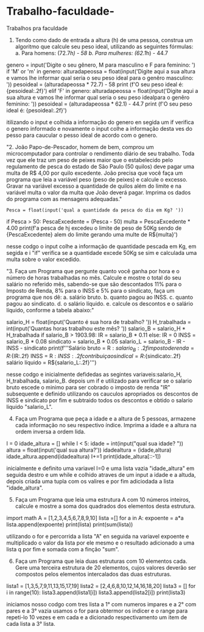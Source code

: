 # Trabalho-faculdade-
Trabalhos pra faculdade

1. Tendo como dado de entrada a altura (h) de uma pessoa, construa um algoritmo que calcule seu
peso ideal, utilizando as seguintes fórmulas:
a. Para homens: (72.7*h) - 58
b. Para mulheres: (62.1*h) - 44.7

genero = input('Digite o seu gênero, M para masculino e F para feminino: ')
if 'M' or 'm' in genero:
    alturadapeossa = float(input('Digite aqui a sua altura e vamos lhe informar qual seria o seu peso ideal para o genêro masculino: '))
    pesoideal = (alturadapeossa * 72.7) - 58
    print (f'O seu peso ideal é: {pesoideal:.2f}')
elif 'F' in genero:
    alturadapeossa = float(input('Digite aqui a sua altura e vamos lhe informar qual seria o seu peso idealpara o genêro feminino: '))
    pesoideal = (alturadapeossa * 62.1) - 44.7
    print (f'O seu peso ideal é: {pesoideal:.2f}')
    
itilizando o input e colhida a informação do genero en segida um if verifica o genero informado e novamente o input colhe a informação desta ves do pesso para caucular o pesso ideal de acordo com o genero.
    
"2. João Papo-de-Pescador, homem de bem, comprou um microcomputador para controlar o
rendimento diário de seu trabalho. Toda vez que ele traz um peso de peixes maior que o
estabelecido pelo regulamento de pesca do estado de São Paulo (50 quilos) deve pagar uma
multa de R$ 4,00 por quilo excedente. João precisa que você faça um programa que leia a
variável peso (peso de peixes) e calcule o excesso. Gravar na variável excesso a quantidade
de quilos além do limite e na variável multa o valor da multa que João deverá pagar. Imprima
os dados do programa com as mensagens adequadas."
    
    Pesca = float(input('qual a quantidade da pesca do dia em Kg? '))
if Pesca > 50:
    PescaExcedente = (Pesca - 50)
    multa = PescaExcedente * 4.00
    print(f'a pesca de hj excedeu o limite de peso de 50Kg sendo de {PescaExcedente} alem do limite gerando uma multe de R${multa}')
 
 nesse codgo o input colhe a informação de quantidade pescada em Kg, em segida e i "if" verifica se a quantidade excede 50Kg se sim e calculada uma multa sobre o valor excedido.  

"3. Faça um Programa que pergunte quanto você ganha por hora e o número de horas trabalhadas
no mês. Calcule e mostre o total do seu salário no referido mês, sabendo-se que são descontados
11% para o Imposto de Renda, 8% para o INSS e 5% para o sindicato, faça um programa que nos
dê:
a. salário bruto.
b. quanto pagou ao INSS.
c. quanto pagou ao sindicato.
d. o salário líquido.
e. calcule os descontos e o salário líquido, conforme a tabela abaixo:"

salario_H = float(input('Quanto é sua hora de trabalho? '))
H_trabalhada = int(input('Quantas horas trabalhou este mês? '))
salario_B = salario_H * H_trabalhada
if salario_B > 1903.98:
    IR = salario_B * 0.11
else:
    IR = 0
INSS = salario_B * 0.08
sindicato = salario_B * 0.05 
salario_L = salario_B - IR - INSS - sindicato
print(f'''Salário bruto = R$:{salario_B:.2f}
imposto de renda = R$:{IR:.2f}
INSS = R$:{INSS:.2f}
contribuiçao sindical = R$:{sindicato:.2f}
salário líquido = R${salario_L:.2f}''')

nesse codgo e inicialmente defidedas as segintes variaveis:salario_H, H_trabalhada, salario_B. depois um if e utilizado para verificar se o salario bruto escede o minimo para ser cobrado o imposto de renda "IR" subsequente e definido utilizando os cauculos apropriados os descontos de INSS e sindicato por fim e subtraido todos os descontos e obtido o salario liquido "salario_L".

4. Faça um Programa que peça a idade e a altura de 5 pessoas, armazene cada informação no seu
respectivo índice. Imprima a idade e a altura na ordem inversa a ordem lida.

I = 0
idade_altura = []
while I < 5:
    idade = int(input("qual sua idade? "))
    altura = float(input('qual sua altura?'))
    idadealtura = (idade,altura)
    idade_altura.append(idadealtura)
    I+=1
print(idade_altura[::-1])

inicialmente e definito uma variavel I=0 e uma lista vazia "idade_altura" em seguida destro e um while e colhido atraves de um input a idade e a altuda, depois criada uma tupla com os valires e por fim adiciodada a lista "idade_altura".

5. Faça um Programa que leia uma estrutura A com 10 números inteiros, calcule e mostre a soma
dos quadrados dos elementos desta estrutura.

import math
A = [1,2,3,4,5,6,7,8,9,10]
lista =[]
for a in A:
    expoente = a*a
    lista.append(expoente)
print(lista)
print(sum(lista))

utilizando o for e percorrida a lista "A" en seguida na variavel expoente e multiplicado o valor da lista por ele mesmo e o resultado adicionado a uma lista q por fim e somada com a finção "sum".

6. Faça um Programa que leia duas estruturas com 10 elementos cada. Gere uma terceira estrutura
de 20 elementos, cujos valores deverão ser compostos pelos elementos intercalados das duas
estruturas.

lista1 = [1,3,5,7,9,11,13,15,17,19]
lista2 = [2,4,6,8,10,12,14,16,18,20]
lista3 = []
for i in range(10):
    lista3.append(lista1[i])
    lista3.append(lista2[i])
print(lista3)

iniciamos nosso codgo com tres lista a 1° com numeros impares e a 2° com pares e a 3° vazia usamos o for para obtermor os indicer e o range para repeti-lo 10 vezes e em cada e a dicionado respectivamento um item de cada lista a 3° lista.
